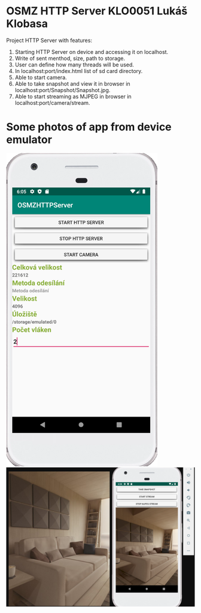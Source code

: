 # OSMZ HTTP Server KLO0051 Lukáš Klobasa

Project HTTP Server with features:

1. Starting HTTP Server on device and accessing it on localhost.
2. Write of sent menthod, size, path to storage.
3. User can define how many threads will be used.
4. In localhost:port/index.html list of sd card directory.
5. Able to start camera.
6. Able to take snapshot and view it in browser in localhost:port/Snapshot/Snapshot.jpg.
7. Able to start streaming as MJPEG in browser in localhost:port/camera/stream.


<h1>Some photos of app from device emulator</h1>

![Menu](https://github.com/exonexk/osmzhttpserver/blob/master/Menu.PNG)
![Camera](https://github.com/exonexk/osmzhttpserver/blob/master/Snapshot.PNG)
